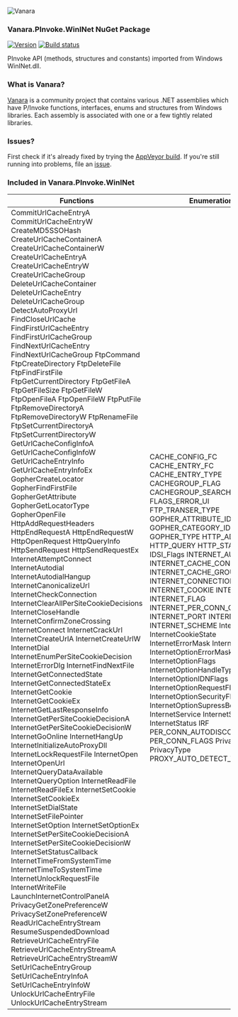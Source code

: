 ﻿![Vanara](https://raw.githubusercontent.com/dahall/Vanara/master/docs/icons/VanaraHeading.png)
### **Vanara.PInvoke.WinINet NuGet Package**
[![Version](https://img.shields.io/nuget/v/Vanara.PInvoke.WinINet?label=NuGet&style=flat-square)](https://github.com/dahall/Vanara/releases)
[![Build status](https://img.shields.io/appveyor/build/dahall/vanara?label=AppVeyor%20build&style=flat-square)](https://ci.appveyor.com/project/dahall/vanara)

PInvoke API (methods, structures and constants) imported from Windows WinINet.dll.

### **What is Vanara?**

[Vanara](https://github.com/dahall/Vanara) is a community project that contains various .NET assemblies which have P/Invoke functions, interfaces, enums and structures from Windows libraries. Each assembly is associated with one or a few tightly related libraries.

### **Issues?**

First check if it's already fixed by trying the [AppVeyor build](https://ci.appveyor.com/nuget/vanara-prerelease).
If you're still running into problems, file an [issue](https://github.com/dahall/Vanara/issues).

### **Included in Vanara.PInvoke.WinINet**

Functions | Enumerations | Structures
--- | --- | ---
CommitUrlCacheEntryA CommitUrlCacheEntryW CreateMD5SSOHash CreateUrlCacheContainerA CreateUrlCacheContainerW CreateUrlCacheEntryA CreateUrlCacheEntryW CreateUrlCacheGroup DeleteUrlCacheContainer DeleteUrlCacheEntry DeleteUrlCacheGroup DetectAutoProxyUrl FindCloseUrlCache FindFirstUrlCacheEntry FindFirstUrlCacheGroup FindNextUrlCacheEntry FindNextUrlCacheGroup FtpCommand FtpCreateDirectory FtpDeleteFile FtpFindFirstFile FtpGetCurrentDirectory FtpGetFileA FtpGetFileSize FtpGetFileW FtpOpenFileA FtpOpenFileW FtpPutFile FtpRemoveDirectoryA FtpRemoveDirectoryW FtpRenameFile FtpSetCurrentDirectoryA FtpSetCurrentDirectoryW GetUrlCacheConfigInfoA GetUrlCacheConfigInfoW GetUrlCacheEntryInfo GetUrlCacheEntryInfoEx GopherCreateLocator GopherFindFirstFile GopherGetAttribute GopherGetLocatorType GopherOpenFile HttpAddRequestHeaders HttpEndRequestA HttpEndRequestW HttpOpenRequest HttpQueryInfo HttpSendRequest HttpSendRequestEx InternetAttemptConnect InternetAutodial InternetAutodialHangup InternetCanonicalizeUrl InternetCheckConnection InternetClearAllPerSiteCookieDecisions InternetCloseHandle InternetConfirmZoneCrossing InternetConnect InternetCrackUrl InternetCreateUrlA InternetCreateUrlW InternetDial InternetEnumPerSiteCookieDecision InternetErrorDlg InternetFindNextFile InternetGetConnectedState InternetGetConnectedStateEx InternetGetCookie InternetGetCookieEx InternetGetLastResponseInfo InternetGetPerSiteCookieDecisionA InternetGetPerSiteCookieDecisionW InternetGoOnline InternetHangUp InternetInitializeAutoProxyDll InternetLockRequestFile InternetOpen InternetOpenUrl InternetQueryDataAvailable InternetQueryOption InternetReadFile InternetReadFileEx InternetSetCookie InternetSetCookieEx InternetSetDialState InternetSetFilePointer InternetSetOption InternetSetOptionEx InternetSetPerSiteCookieDecisionA InternetSetPerSiteCookieDecisionW InternetSetStatusCallback InternetTimeFromSystemTime InternetTimeToSystemTime InternetUnlockRequestFile InternetWriteFile LaunchInternetControlPanelA PrivacyGetZonePreferenceW PrivacySetZonePreferenceW ReadUrlCacheEntryStream ResumeSuspendedDownload RetrieveUrlCacheEntryFile RetrieveUrlCacheEntryStreamA RetrieveUrlCacheEntryStreamW SetUrlCacheEntryGroup SetUrlCacheEntryInfoA SetUrlCacheEntryInfoW UnlockUrlCacheEntryFile UnlockUrlCacheEntryStream  | CACHE_CONFIG_FC CACHE_ENTRY_FC CACHE_ENTRY_TYPE CACHEGROUP_FLAG CACHEGROUP_SEARCH FLAG_ICC FLAGS_ERROR_UI FTP_TRANSER_TYPE GOPHER_ATTRIBUTE_ID GOPHER_CATEGORY_ID GOPHER_TYPE HTTP_ADDREQ_FLAG HTTP_QUERY HTTP_STATUS ICU IDSI_Flags INTERNET_AUTODIAL INTERNET_CACHE_CONTAINER INTERNET_CACHE_GROUP INTERNET_CONNECTION INTERNET_COOKIE INTERNET_DIAL INTERNET_FLAG INTERNET_PER_CONN_OPTION_ID INTERNET_PORT INTERNET_RFC INTERNET_SCHEME InternetApiFlags InternetCookieState InternetErrorMask InternetOpenType InternetOptionErrorMask InternetOptionFlags InternetOptionHandleType InternetOptionIDNFlags InternetOptionRequestFlags InternetOptionSecurityFlags InternetOptionSupressBehavior InternetService InternetState InternetStatus IRF PER_CONN_AUTODISCOVERY_FLAGS PER_CONN_FLAGS PrivacyTemplate PrivacyType PROXY_AUTO_DETECT_TYPE                                                               | GOPHER_ATTRIBUTE_TYPE GOPHER_FIND_DATA HCACHEENTRYSTREAM HFINDCACHE HINTERNET INTERNET_AUTH_NOTIFY_DATA INTERNET_BUFFERS INTERNET_CACHE_CONFIG_INFO INTERNET_CACHE_CONFIG_PATH_ENTRY INTERNET_CACHE_ENTRY_INFO INTERNET_CACHE_ENTRY_INFO_MGD INTERNET_CACHE_TIMESTAMPS INTERNET_CERTIFICATE_INFO INTERNET_DIAGNOSTIC_SOCKET_INFO INTERNET_PER_CONN_OPTION INTERNET_PER_CONN_OPTION_LIST INTERNET_PROXY_INFO INTERNET_VERSION_INFO URL_COMPONENTS ATTRIBUTETYPE INTERNET_PER_CONN_OPTION_Value GOPHER_ADMIN_ATTRIBUTE_TYPE GOPHER_MOD_DATE_ATTRIBUTE_TYPE GOPHER_TTL_ATTRIBUTE_TYPE GOPHER_SCORE_ATTRIBUTE_TYPE GOPHER_SCORE_RANGE_ATTRIBUTE_TYPE GOPHER_SITE_ATTRIBUTE_TYPE GOPHER_ORGANIZATION_ATTRIBUTE_TYPE GOPHER_LOCATION_ATTRIBUTE_TYPE GOPHER_GEOGRAPHICAL_LOCATION_ATTRIBUTE_TYPE GOPHER_TIMEZONE_ATTRIBUTE_TYPE GOPHER_PROVIDER_ATTRIBUTE_TYPE GOPHER_VERSION_ATTRIBUTE_TYPE GOPHER_ABSTRACT_ATTRIBUTE_TYPE GOPHER_VIEW_ATTRIBUTE_TYPE GOPHER_VERONICA_ATTRIBUTE_TYPE GOPHER_ASK_ATTRIBUTE_TYPE GOPHER_UNKNOWN_ATTRIBUTE_TYPE                                                                       
